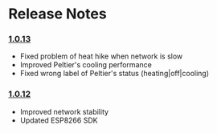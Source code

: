 # Release Notes

### <a name="1.0.13"></a> [1.0.13](#user-content-1.0.13) 
* Fixed problem of heat hike when network is slow
* Improved Peltier's cooling performance
* Fixed wrong label of Peltier's status (heating|off|cooling)

### <a name="1.0.12"></a> [1.0.12](#user-content-1.0.12) 
* Improved network stability
* Updated ESP8266 SDK
